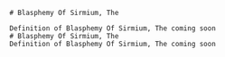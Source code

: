 
    # Blasphemy Of Sirmium, The

    Definition of Blasphemy Of Sirmium, The coming soon
    # Blasphemy Of Sirmium, The
    Definition of Blasphemy Of Sirmium, The coming soon